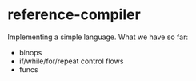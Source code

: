 # reference-compiler

Implementing a simple language.
What we have so far:

* binops
* if/while/for/repeat control flows
* funcs

